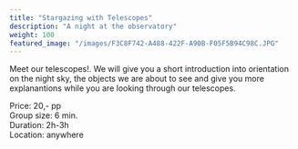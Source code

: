 ```yaml
---
title: "Stargazing with Telescopes"
description: "A night at the observatory"
weight: 100
featured_image: "/images/F3C8F742-A488-422F-A90B-F05F5B94C98C.JPG"
---
```


Meet our telescopes!. We will give you a short introduction into orientation on the night sky, the objects we are about to see and give you more explanantions while you are looking through our telescopes.

<!--more-->

Price: 20,- pp  
Group size: 6 min.  
Duration: 2h-3h  
Location: anywhere  
